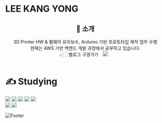 # LEE KANG YONG

<header>
  <h2>🙏 소개</h2>
  <div>3D Printer HW & 펌웨어 유지보수, Arduino 기반 프로토타입 제작 업무 수행</div>
  <div>현재는 AWS 기반 백엔드 개발 과정에서 공부하고 있습니다.</div>
  👉🏻 벨로그 구경가기
  <a href="https://velog.io/@leesfact">
    <img src="http://img.shields.io/badge/-Velog-20C997?style=flat&logo=Velog&logoColor=white&link=https://velog.io/@leesfact" style="height : auto; margin-left : 10px; margin-right : 10px;"/>
  </a>
</header>  
<div>
  <h1>✍️ Studying</h1>
</div>                                                   
<div>
    <img src="https://img.shields.io/badge/JAVA-007396?style=for-the-badge&logo=java&logoColor=white">
    <img src="https://img.shields.io/badge/javascript-F7DF1E?style=for-the-badge&logo=javascript&logoColor=black">
    <img src="https://img.shields.io/badge/html-E34F26?style=for-the-badge&logo=html5&logoColor=white">
    <img src="https://img.shields.io/badge/css-1572B6?style=for-the-badge&logo=css3&logoColor=white">
    <img src="https://img.shields.io/badge/aws-232F3E?style=for-the-badge&logo=aws&logoColor=white">
</div>
<div>
    <img src="https://img.shields.io/badge/Arduino-00979D?style=for-the-badge&logo=arduino&logoColor=white">
    <img src="https://img.shields.io/badge/C-A8B9CC?style=for-the-badge&logo=c&logoColor=white">
</div>



<!--[![Top Langs](https://github-readme-stats.vercel.app/api/top-langs/?username=leesfact)](https://github.com/leesfact/github-readme-stats)-->

![Footer](https://capsule-render.vercel.app/api?type=waving&color=auto&height=200&section=footer)
